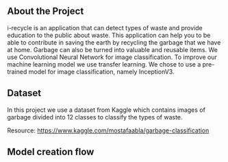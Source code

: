 ## About the Project
i-recycle is an application that can detect types of waste and provide education to the public about waste. This application can help you to be able to contribute in saving the earth by recycling the garbage that we have at home. Garbage can also be turned into valuable and reusable items. We use Convolutional Neural Network for image classification. To improve our machine learning model we use transfer learning. We chose to use a pre-trained model for image classification, namely InceptionV3.

## Dataset
In this project we use a dataset from Kaggle which contains images of garbage divided into 12 classes to classify the types of waste. 

Resource: https://www.kaggle.com/mostafaabla/garbage-classification

## Model creation flow
